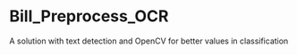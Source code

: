 # Bill_Preprocess_OCR
A solution with text detection and OpenCV for better values in classification

